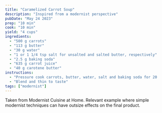 ```yaml
---
title: "Caramelized Carrot Soup"
description: "Inspired from a modernist perspective"
pubDate: "May 24 2023"
prep: "10 min"
cook: "10 min"
yield: "4 cups"
ingredients:
  - "500 g carrots"
  - "113 g butter"
  - "30 g water"
  - "1 or 1 1/4 tsp salt for unsalted and salted butter, respectively"
  - "2.5 g baking soda"
  - "635 g carrot juice"
  - "40 g carotene butter"
instructions:
  - "Pressure cook carrots, butter, water, salt and baking soda for 20 minutes"
  - "Blend and thin to taste"
tags: ["modernist"]
---
```


Taken from Modernist Cuisine at Home. Relevant example where simple modernist techniques can have outsize effects on the final product.

